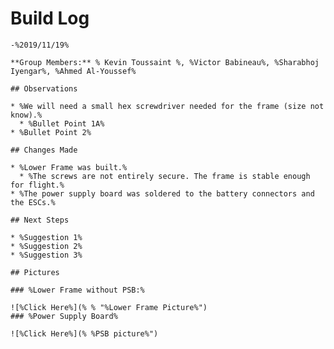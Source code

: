    # Build Log 
    -%2019/11/19% 
    
    **Group Members:** % Kevin Toussaint %, %Victor Babineau%, %Sharabhoj Iyengar%, %Ahmed Al-Youssef%
    
    ## Observations
    
    * %We will need a small hex screwdriver needed for the frame (size not know).%
      * %Bullet Point 1A%
    * %Bullet Point 2%
    
    ## Changes Made
    
    * %Lower Frame was built.%
      * %The screws are not entirely secure. The frame is stable enough for flight.%
    * %The power supply board was soldered to the battery connectors and the ESCs.%
    
    ## Next Steps
    
    * %Suggestion 1%
    * %Suggestion 2%
    * %Suggestion 3%

    ## Pictures
    
    ### %Lower Frame without PSB:%
    
    ![%Click Here%](% % "%Lower Frame Picture%")
    ### %Power Supply Board%
    
    ![%Click Here%](% %PSB picture%")
